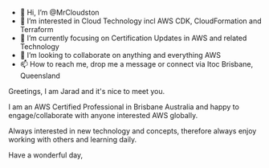 - 👋 Hi, I’m @MrCloudston
- 👀 I’m interested in Cloud Technology incl AWS CDK, CloudFormation and Terraform
- 🌱 I’m currently focusing on Certification Updates in AWS and related Technology
- 💞️ I’m looking to collaborate on anything and everything AWS
- 📫 How to reach me, drop me a message or connect via Itoc Brisbane, Queensland

Greetings, I am Jarad and it's nice to meet you.

I am an AWS Certified Professional in Brisbane Australia and happy to engage/collaborate with anyone interested AWS globally.

Always interested in new technology and concepts, therefore always enjoy working with others and learning daily.

Have a wonderful day,

<!---
MrCloudston/MrCloudston is a ✨ special ✨ repository because its `README.md` (this file) appears on your GitHub profile.
You can click the Preview link to take a look at your changes.
--->

<div data-iframe-width="150" data-iframe-height="270" data-share-badge-id="4bf861c3-46ba-4044-8ed1-bd2d4c3d5be3" data-share-badge-host="https://www.credly.com"></div><script type="text/javascript" async src="//cdn.credly.com/assets/utilities/embed.js"></script>
